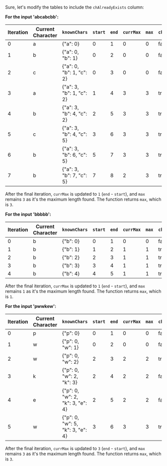 Sure, let's modify the tables to include the `chAlreadyExists` column:

**For the input 'abcabcbb':**

| Iteration | Current Character | `knownChars`           | `start` | `end` | `currMax` | `max` | `chAlreadyExists` |
|-----------|-------------------|------------------------|---------|-------|-----------|-------|-------------------|
| 0         | a                 | {"a": 0}               | 0       | 1     | 0         | 0     | false             |
| 1         | b                 | {"a": 0, "b": 1}       | 0       | 2     | 0         | 0     | false             |
| 2         | c                 | {"a": 0, "b": 1, "c": 2} | 0 | 3 | 0 | 0 | false     |
| 3         | a                 | {"a": 3, "b": 1, "c": 2} | 1 | 4 | 3 | 3 | true      |
| 4         | b                 | {"a": 3, "b": 4, "c": 2} | 2 | 5 | 3 | 3 | true      |
| 5         | c                 | {"a": 3, "b": 4, "c": 5} | 3 | 6 | 3 | 3 | true      |
| 6         | b                 | {"a": 3, "b": 6, "c": 5} | 5 | 7 | 3 | 3 | true      |
| 7         | b                 | {"a": 3, "b": 7, "c": 5} | 7 | 8 | 2 | 3 | true      |

After the final iteration, `currMax` is updated to `1` (`end` - `start`), and `max` remains `3` as it's the maximum length found. The function returns `max`, which is `3`.

**For the input 'bbbbb':**

| Iteration | Current Character | `knownChars` | `start` | `end` | `currMax` | `max` | `chAlreadyExists` |
|-----------|-------------------|--------------|---------|-------|-----------|-------|-------------------|
| 0         | b                 | {"b": 0}     | 0       | 1     | 0         | 0     | false             |
| 1         | b                 | {"b": 1}     | 1       | 2     | 1         | 1     | true              |
| 2         | b                 | {"b": 2}     | 2       | 3     | 1         | 1     | true              |
| 3         | b                 | {"b": 3}     | 3       | 4     | 1         | 1     | true              |
| 4         | b                 | {"b": 4}     | 4       | 5     | 1         | 1     | true              |

After the final iteration, `currMax` is updated to `1` (`end` - `start`), and `max` remains `1` as it's the maximum length found. The function returns `max`, which is `1`.

**For the input 'pwwkew':**

| Iteration | Current Character | `knownChars`                 | `start` | `end` | `currMax` | `max` | `chAlreadyExists` |
|-----------|-------------------|----------------------------|---------|-------|-----------|-------|-------------------|
| 0         | p                 | {"p": 0}                     | 0       | 1     | 0         | 0     | false             |
| 1         | w                 | {"p": 0, "w": 1}             | 0       | 2     | 0         | 0     | false             |
| 2         | w                 | {"p": 0, "w": 2}             | 2       | 3     | 2         | 2     | true              |
| 3         | k                 | {"p": 0, "w": 2, "k": 3}     | 2       | 4     | 2         | 2     | false             |
| 4         | e                 | {"p": 0, "w": 2, "k": 3, "e": 4} | 2 | 5 | 2 | 2 | false |
| 5         | w                 | {"p": 0, "w": 5, "k": 3, "e": 4} | 3 | 6 | 3 | 3 | true  |

After the final iteration, `currMax` is updated to `3` (`end` - `start`), and `max` remains `3` as it's the maximum length found. The function returns `max`, which is `3`.